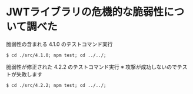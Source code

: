 JWTライブラリの危機的な脆弱性について調べた
====

脆弱性の含まれる 4.1.0 のテストコマンド実行

```
$ cd ./src/4.1.0; npm test; cd ../../;
```

脆弱性が修正された 4.2.2 のテストコマンド実行
※ 攻撃が成功しないのでテストが失敗します

```
$ cd ./src/4.2.2; npm test; cd ../../;
```
